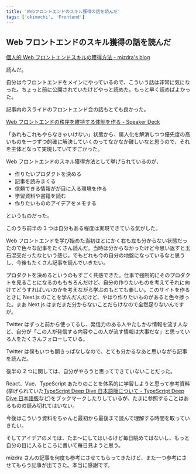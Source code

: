 ```yaml
---
title: 'Webフロントエンドのスキル獲得の話を読んだ'
tags: ['okimochi', 'Frontend']
---
```


## Web フロントエンドのスキル獲得の話を読んだ

[個人的 Web フロントエンドスキルの獲得方法 \- mizdra's blog](https://www.mizdra.net/entry/2021/12/31/011640)

読んだ。

自分は今フロントエンドをメインにやっているので、こういう話は非常に気になった。ちょっと前に公開されていたけどやっと読めた。もっと早く読めばよかった。

記事内のスライドのフロントエンド会の話もとても良かった。

[Web フロントエンドの秩序を維持する体制を作る \- Speaker Deck](https://speakerdeck.com/mizdra/webhurontoendofalsezhi-xu-wowei-chi-suruti-zhi-wozuo-ru)

「あれもこれもやらなきゃいけない」状態から、属人化を解消しつつ優先度の高いものを一つずつ的確に解決していくのってなかなか難しいなと思うので、それを主体となって実現していてすごかった。

Web フロントエンドのスキル獲得方法として挙げられているのが、

- 作りたいプロダクトを決める
- 記事を読みまくる
- 信頼できる情報がが目に入る環境を作る
- 学習資料や書籍を読む
- 作りたいもののアイデアをメモする

というものだった。

このうち前半の 3 つは自分もある程度は実現できている気がした。

Web フロントエンドを学び始めた当初はとにかく右も左も分からない状態だったので色々な記事をたくさん読んだ。当時は分からなかったけど今思い返すと玉石混交だったなという感じ。でもどれも今の自分の地盤になっているなと思うし、今後もたくさん記事を読んでいきたい。

プロダクトを決めるというのもすごく共感できた。仕事で強制的にそのプロダクトを見ることになるのももちろんだけど、自分の作りたいものを考えてそれに向けてどうすればいいのかを考えながら学ぶのもとても楽しい。このサイトを作るときに Next.js のことを学んだんだけど、やはり作りたいものがあると色々捗った。まあ Next.js はまだまだ分からないことだらけなので全然足りないんですが。

Twitter はずっと前から使ってるし、発信力のある人やたしかな情報を流す人など、自分が「この人が発信する内容やこの人が流す情報は大事だな」と思っている人をたくさんフォローしている。

Twitter は僕もいつも開きっぱなしなので、とても分かるなあと思いながら記事を読んだ。

後半の 2 つに関しては、自分がやろうと思ってできていないことだった。

React、Vue、TypeScript あたりのことを体系的に学習しようと思って参考資料(挙げられていた[TypeScript Deep Dive 日本語版について \- TypeScript Deep Dive 日本語版](https://typescript-jp.gitbook.io/deep-dive/)など)をブックマークしたりしているが、たまに参照することはあるものの読み切れてはいない。

今後はこういう資料をちゃんと最初から最後まで読んで理解する時間を取っていきたい。

そしてアイデアのメモは、たま〜にしてはいるけど毎日眺めてはないし、もっと自分の目に入るところに書いて毎日見ようと思う。

mizdra さんの記事を何度も参考にさせてもらってきたけど、また一つ参考にさせてもらう記事が出てきた。本当に感謝です。
